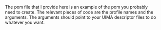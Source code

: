 The pom file that I provide here is an example of the pom you probably
need to create. The relevant pieces of code are the profile names
and the arguments. The arguments should point to your UIMA descriptor files
to do whatever you want.